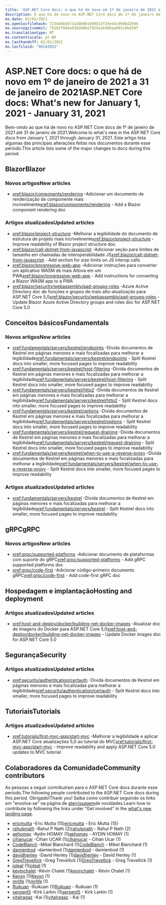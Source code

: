 ```yaml
---
title: 'ASP.NET Core docs: o que há de novo em 1º de janeiro de 2021 a 31 de janeiro de 2021'
description: O que há de novo no ASP.NET Core docs de 1º de janeiro de 2021 a 31 de janeiro de 2021.
ms.date: 02/01/2021
ms.openlocfilehash: 7234ddb5bf3a10b001609b12f24e44c969bd2948
ms.sourcegitcommit: 75db2f684a9302b0be7925eab586aa091c6bd19f
ms.translationtype: MT
ms.contentlocale: pt-BR
ms.lasthandoff: 02/01/2021
ms.locfileid: "99243831"
---
```

# <a name="aspnet-core-docs-whats-new-for-january-1-2021---january-31-2021"></a><span data-ttu-id="aa0e7-103">ASP.NET Core docs: o que há de novo em 1º de janeiro de 2021 a 31 de janeiro de 2021</span><span class="sxs-lookup"><span data-stu-id="aa0e7-103">ASP.NET Core docs: What's new for January 1, 2021 - January 31, 2021</span></span>

<span data-ttu-id="aa0e7-104">Bem-vindo ao que há de novo no ASP.NET Core docs de 1º de janeiro de 2021 até 31 de janeiro de 2021.</span><span class="sxs-lookup"><span data-stu-id="aa0e7-104">Welcome to what's new in the ASP.NET Core docs from January 1, 2021 through January 31, 2021.</span></span> <span data-ttu-id="aa0e7-105">Este artigo lista algumas das principais alterações feitas nos documentos durante esse período.</span><span class="sxs-lookup"><span data-stu-id="aa0e7-105">This article lists some of the major changes to docs during this period.</span></span>

## <a name="blazor"></a><span data-ttu-id="aa0e7-106">Blazor</span><span class="sxs-lookup"><span data-stu-id="aa0e7-106">Blazor</span></span>

### <a name="new-articles"></a><span data-ttu-id="aa0e7-107">Novos artigos</span><span class="sxs-lookup"><span data-stu-id="aa0e7-107">New articles</span></span>

- <span data-ttu-id="aa0e7-108"><xref:blazor/components/rendering> -Adicionar um documento de renderização de componente mais incrivelmente</span><span class="sxs-lookup"><span data-stu-id="aa0e7-108"><xref:blazor/components/rendering> - Add a Blazor component rendering doc</span></span>

### <a name="updated-articles"></a><span data-ttu-id="aa0e7-109">Artigos atualizados</span><span class="sxs-lookup"><span data-stu-id="aa0e7-109">Updated articles</span></span>

- <span data-ttu-id="aa0e7-110"><xref:blazor/project-structure> -Melhorar a legibilidade do documento de estrutura de projeto mais incrivelmente</span><span class="sxs-lookup"><span data-stu-id="aa0e7-110"><xref:blazor/project-structure> - Improve readability of Blazor project structure doc</span></span>
- <span data-ttu-id="aa0e7-111"><xref:blazor/call-dotnet-from-javascript> -Adicionar seção para limites de tamanho em chamadas de interoperabilidade JS</span><span class="sxs-lookup"><span data-stu-id="aa0e7-111"><xref:blazor/call-dotnet-from-javascript> - Add section for size limits on JS interop calls</span></span>
- <span data-ttu-id="aa0e7-112"><xref:blazor/progressive-web-app> -Adicionar instruções para converter um aplicativo WASM de mais Altova em um PWA</span><span class="sxs-lookup"><span data-stu-id="aa0e7-112"><xref:blazor/progressive-web-app> - Add instructions for converting a Blazor WASM app to a PWA</span></span>
- <span data-ttu-id="aa0e7-113"><xref:blazor/security/webassembly/aad-groups-roles> -Azure Active Directory doc de funções e grupos de mais alto-atualização para ASP.NET Core 5,0</span><span class="sxs-lookup"><span data-stu-id="aa0e7-113"><xref:blazor/security/webassembly/aad-groups-roles> - Update Blazor Azure Active Directory groups and roles doc for ASP.NET Core 5.0</span></span>

## <a name="fundamentals"></a><span data-ttu-id="aa0e7-114">Conceitos básicos</span><span class="sxs-lookup"><span data-stu-id="aa0e7-114">Fundamentals</span></span>

### <a name="new-articles"></a><span data-ttu-id="aa0e7-115">Novos artigos</span><span class="sxs-lookup"><span data-stu-id="aa0e7-115">New articles</span></span>

- <span data-ttu-id="aa0e7-116"><xref:fundamentals/servers/kestrel/endpoints> -Divida documentos de Kestrel em páginas menores e mais focalizadas para melhorar a legibilidade</span><span class="sxs-lookup"><span data-stu-id="aa0e7-116"><xref:fundamentals/servers/kestrel/endpoints> - Split Kestrel docs into smaller, more focused pages to improve readability</span></span>
- <span data-ttu-id="aa0e7-117"><xref:fundamentals/servers/kestrel/host-filtering> -Divida documentos de Kestrel em páginas menores e mais focalizadas para melhorar a legibilidade</span><span class="sxs-lookup"><span data-stu-id="aa0e7-117"><xref:fundamentals/servers/kestrel/host-filtering> - Split Kestrel docs into smaller, more focused pages to improve readability</span></span>
- <span data-ttu-id="aa0e7-118"><xref:fundamentals/servers/kestrel/http2> -Divida documentos de Kestrel em páginas menores e mais focalizadas para melhorar a legibilidade</span><span class="sxs-lookup"><span data-stu-id="aa0e7-118"><xref:fundamentals/servers/kestrel/http2> - Split Kestrel docs into smaller, more focused pages to improve readability</span></span>
- <span data-ttu-id="aa0e7-119"><xref:fundamentals/servers/kestrel/options> -Divida documentos de Kestrel em páginas menores e mais focalizadas para melhorar a legibilidade</span><span class="sxs-lookup"><span data-stu-id="aa0e7-119"><xref:fundamentals/servers/kestrel/options> - Split Kestrel docs into smaller, more focused pages to improve readability</span></span>
- <span data-ttu-id="aa0e7-120"><xref:fundamentals/servers/kestrel/request-draining> -Divida documentos de Kestrel em páginas menores e mais focalizadas para melhorar a legibilidade</span><span class="sxs-lookup"><span data-stu-id="aa0e7-120"><xref:fundamentals/servers/kestrel/request-draining> - Split Kestrel docs into smaller, more focused pages to improve readability</span></span>
- <span data-ttu-id="aa0e7-121"><xref:fundamentals/servers/kestrel/when-to-use-a-reverse-proxy> -Divida documentos de Kestrel em páginas menores e mais focalizadas para melhorar a legibilidade</span><span class="sxs-lookup"><span data-stu-id="aa0e7-121"><xref:fundamentals/servers/kestrel/when-to-use-a-reverse-proxy> - Split Kestrel docs into smaller, more focused pages to improve readability</span></span>

### <a name="updated-articles"></a><span data-ttu-id="aa0e7-122">Artigos atualizados</span><span class="sxs-lookup"><span data-stu-id="aa0e7-122">Updated articles</span></span>

- <span data-ttu-id="aa0e7-123"><xref:fundamentals/servers/kestrel> -Divida documentos de Kestrel em páginas menores e mais focalizadas para melhorar a legibilidade</span><span class="sxs-lookup"><span data-stu-id="aa0e7-123"><xref:fundamentals/servers/kestrel> - Split Kestrel docs into smaller, more focused pages to improve readability</span></span>

## <a name="grpc"></a><span data-ttu-id="aa0e7-124">gRPC</span><span class="sxs-lookup"><span data-stu-id="aa0e7-124">gRPC</span></span>

### <a name="new-articles"></a><span data-ttu-id="aa0e7-125">Novos artigos</span><span class="sxs-lookup"><span data-stu-id="aa0e7-125">New articles</span></span>

- <span data-ttu-id="aa0e7-126"><xref:grpc/supported-platforms> -Adicionar documento de plataformas com suporte do gRPC</span><span class="sxs-lookup"><span data-stu-id="aa0e7-126"><xref:grpc/supported-platforms> - Add gRPC supported platforms doc</span></span>
- <span data-ttu-id="aa0e7-127"><xref:grpc/code-first> -Adicionar código-primeiro documento gRPC</span><span class="sxs-lookup"><span data-stu-id="aa0e7-127"><xref:grpc/code-first> - Add code-first gRPC doc</span></span>

## <a name="hosting-and-deployment"></a><span data-ttu-id="aa0e7-128">Hospedagem e implantação</span><span class="sxs-lookup"><span data-stu-id="aa0e7-128">Hosting and deployment</span></span>

### <a name="updated-articles"></a><span data-ttu-id="aa0e7-129">Artigos atualizados</span><span class="sxs-lookup"><span data-stu-id="aa0e7-129">Updated articles</span></span>

- <span data-ttu-id="aa0e7-130"><xref:host-and-deploy/docker/building-net-docker-images> -Atualizar doc de imagens do Docker para ASP.NET Core 5,0</span><span class="sxs-lookup"><span data-stu-id="aa0e7-130"><xref:host-and-deploy/docker/building-net-docker-images> - Update Docker images doc for ASP.NET Core 5.0</span></span>

## <a name="security"></a><span data-ttu-id="aa0e7-131">Segurança</span><span class="sxs-lookup"><span data-stu-id="aa0e7-131">Security</span></span>

### <a name="updated-articles"></a><span data-ttu-id="aa0e7-132">Artigos atualizados</span><span class="sxs-lookup"><span data-stu-id="aa0e7-132">Updated articles</span></span>

- <span data-ttu-id="aa0e7-133"><xref:security/authentication/certauth> -Divida documentos de Kestrel em páginas menores e mais focalizadas para melhorar a legibilidade</span><span class="sxs-lookup"><span data-stu-id="aa0e7-133"><xref:security/authentication/certauth> - Split Kestrel docs into smaller, more focused pages to improve readability</span></span>

## <a name="tutorials"></a><span data-ttu-id="aa0e7-134">Tutoriais</span><span class="sxs-lookup"><span data-stu-id="aa0e7-134">Tutorials</span></span>

### <a name="updated-articles"></a><span data-ttu-id="aa0e7-135">Artigos atualizados</span><span class="sxs-lookup"><span data-stu-id="aa0e7-135">Updated articles</span></span>

- <span data-ttu-id="aa0e7-136"><xref:tutorials/first-mvc-app/start-mvc> -Melhorar a legibilidade e aplicar ASP.NET Core atualizações 5,0 ao tutorial do MVC</span><span class="sxs-lookup"><span data-stu-id="aa0e7-136"><xref:tutorials/first-mvc-app/start-mvc> - Improve readability and apply ASP.NET Core 5.0 updates to MVC tutorial</span></span>

## <a name="community-contributors"></a><span data-ttu-id="aa0e7-137">Colaboradores da Comunidade</span><span class="sxs-lookup"><span data-stu-id="aa0e7-137">Community contributors</span></span>

<span data-ttu-id="aa0e7-138">As pessoas a seguir contribuíram para o ASP.NET Core docs durante esse período.</span><span class="sxs-lookup"><span data-stu-id="aa0e7-138">The following people contributed to the ASP.NET Core docs during this period.</span></span> <span data-ttu-id="aa0e7-139">Obrigado!</span><span class="sxs-lookup"><span data-stu-id="aa0e7-139">Thank you!</span></span> <span data-ttu-id="aa0e7-140">Saiba como contribuir seguindo os links em "envolva-se" na página de [aterrissagem](index.yml)de novidades.</span><span class="sxs-lookup"><span data-stu-id="aa0e7-140">Learn how to contribute by following the links under "Get involved" in the [what's new landing page](index.yml).</span></span>

- <span data-ttu-id="aa0e7-141">[ericmutta](https://github.com/ericmutta) -Eric Mutta (15)</span><span class="sxs-lookup"><span data-stu-id="aa0e7-141">[ericmutta](https://github.com/ericmutta) - Eric Mutta (15)</span></span>
- <span data-ttu-id="aa0e7-142">[rahulpnath](https://github.com/rahulpnath) -Rahul P Nath (2)</span><span class="sxs-lookup"><span data-stu-id="aa0e7-142">[rahulpnath](https://github.com/rahulpnath) - Rahul P Nath (2)</span></span>
- <span data-ttu-id="aa0e7-143">[aehomay](https://github.com/aehomay) -Aydin HOMAY (1)</span><span class="sxs-lookup"><span data-stu-id="aa0e7-143">[aehomay](https://github.com/aehomay) - AYDIN HOMAY (1)</span></span>
- <span data-ttu-id="aa0e7-144">[cihanucar](https://github.com/cihanucar) -Cihan UCAR (1)</span><span class="sxs-lookup"><span data-stu-id="aa0e7-144">[cihanucar](https://github.com/cihanucar) - Cihan Ucar (1)</span></span>
- <span data-ttu-id="aa0e7-145">[CodeBlanch](https://github.com/CodeBlanch) -Mikel Blanchard (1)</span><span class="sxs-lookup"><span data-stu-id="aa0e7-145">[CodeBlanch](https://github.com/CodeBlanch) - Mikel Blanchard (1)</span></span>
- <span data-ttu-id="aa0e7-146">[damienbod](https://github.com/damienbod) -damienbod (1)</span><span class="sxs-lookup"><span data-stu-id="aa0e7-146">[damienbod](https://github.com/damienbod) - damienbod (1)</span></span>
- <span data-ttu-id="aa0e7-147">[davidhenley](https://github.com/davidhenley) -David Henley (1)</span><span class="sxs-lookup"><span data-stu-id="aa0e7-147">[davidhenley](https://github.com/davidhenley) - David Henley (1)</span></span>
- <span data-ttu-id="aa0e7-148">[GregTrevellick](https://github.com/GregTrevellick) -Greg Trevellick (1)</span><span class="sxs-lookup"><span data-stu-id="aa0e7-148">[GregTrevellick](https://github.com/GregTrevellick) - Greg Trevellick (1)</span></span>
- <span data-ttu-id="aa0e7-149">[joleal](https://github.com/joleal) (1)</span><span class="sxs-lookup"><span data-stu-id="aa0e7-149">[joleal](https://github.com/joleal) (1)</span></span>
- <span data-ttu-id="aa0e7-150">[kevinchalet](https://github.com/kevinchalet) -Kévin Chalet (1)</span><span class="sxs-lookup"><span data-stu-id="aa0e7-150">[kevinchalet](https://github.com/kevinchalet) - Kévin Chalet (1)</span></span>
- <span data-ttu-id="aa0e7-151">[Kevxn](https://github.com/Kevxn) (1)</span><span class="sxs-lookup"><span data-stu-id="aa0e7-151">[Kevxn](https://github.com/Kevxn) (1)</span></span>
- <span data-ttu-id="aa0e7-152">[mrlife](https://github.com/mrlife) (1)</span><span class="sxs-lookup"><span data-stu-id="aa0e7-152">[mrlife](https://github.com/mrlife) (1)</span></span>
- <span data-ttu-id="aa0e7-153">[Ruikuan](https://github.com/Ruikuan) -Ruikuan (1)</span><span class="sxs-lookup"><span data-stu-id="aa0e7-153">[Ruikuan](https://github.com/Ruikuan) - Ruikuan (1)</span></span>
- <span data-ttu-id="aa0e7-154">[serpent5](https://github.com/serpent5) -Kirk Larkin (1)</span><span class="sxs-lookup"><span data-stu-id="aa0e7-154">[serpent5](https://github.com/serpent5) - Kirk Larkin (1)</span></span>
- <span data-ttu-id="aa0e7-155">[vitalragaz](https://github.com/vitalragaz) -Kai (1)</span><span class="sxs-lookup"><span data-stu-id="aa0e7-155">[vitalragaz](https://github.com/vitalragaz) - Kai (1)</span></span>
